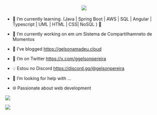 <h1 align="center">
    <img src="https://readme-typing-svg.herokuapp.com/?font=Righteous&size=35&center=true&vCenter=true&width=500&height=70&duration=4000&lines=Hi+There!+👋;+I'm+Gelson+Pereira+!;" />
</h1>

- 🌱 I’m currently learning. (Java | Spring Boot | AWS | SQL | Angular | Typescript | UML | HTML | CSS| NoSQL ) 🚀
  
- 🔭 I’m currently working on em um Sistema de Compartilhamneto de Momentos 
- 🌱 I’ve blogged https://gelsonamadeu.cloud
- 🤔 I’m on Twitter https://x.com/ggelsonpereira
- 💡 Estou no Discord https://discord.gg/@gelsonpereira
- 🤔 I’m looking for help with ...
- 🌐 Passionate about web development

  
![](https://github-readme-stats.vercel.app/api?username=ggelsonpereira&theme=radical&hide_border=false&include_all_commits=false&count_private=false)

![](https://github-readme-stats.vercel.app/api/top-langs/?username=ggelsonpereira&theme=dark&hide_border=false&include_all_commits=false&count_private=false&layout=compact)

  



 
